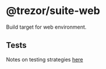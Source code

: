 # @trezor/suite-web

Build target for web environment.

## Tests

Notes on testing strategies [here](./test/README.md)